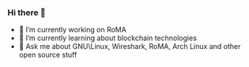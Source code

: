 ### Hi there 👋

<!--
**JohannHugon/JohannHugon** is a ✨ _special_ ✨ repository because its `README.md` (this file) appears on your GitHub profile.

Here are some ideas to get you started:
-->
- 🔭 I’m currently working on RoMA 
- 🌱 I’m currently learning about blockchain technologies
- 💬 Ask me about GNU\Linux, Wireshark, RoMA, Arch Linux and other open source stuff

